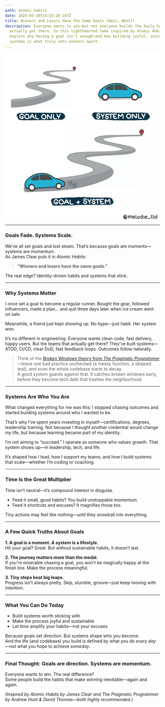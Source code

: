 ```yaml
---
path: atomic_habits
date: 2025-03-30T14:53:20.167Z
title: Winners and Losers Have the Same Goals (Wait… What?)
description: Everyone wants to win—but not everyone builds the daily habits to
  actually get there. In this lighthearted take inspired by Atomic Habits, we
  explore why having a goal isn’t enough—and how building joyful, sustainable
  systems is what truly sets winners apart.
---
```

![Goal vs System](../assets/goal-vs-system.png "Goal vs System")

- - -

### Goals Fade. Systems Scale.

We’ve all set goals and lost steam. That’s because goals are moments—systems are momentum.\
As James Clear puts it in *Atomic Habits*:

> **“Winners and losers have the same goals.”**

The real edge? Identity-driven habits and systems that stick.

- - -

### Why Systems Matter

I once set a goal to become a regular runner. Bought the gear, followed influencers, made a plan… and quit three days later when ice cream went on sale.

Meanwhile, a friend just kept showing up. No hype—just habit. Her system won.

It’s no different in engineering. Everyone wants clean code, fast delivery, happy users. But the teams that actually get there? They’ve built systems—ATDD, CI/CD, clear DoD, fast feedback loops. Outcomes follow naturally.

> Think of the [*Broken Windows* theory from *The Pragmatic Programmer*](https://medium.com/logistimo-engineering-blog/programming-and-broken-windows-5a52bb1b3f0b)—leave one bad practice unchecked (a messy function, a skipped test), and soon the whole codebase starts to decay.\
> A good system guards against that. It catches broken windows early, before they become tech debt that trashes the neighborhood.

- - -

### Systems Are Who You Are

What changed everything for me was this: I stopped chasing outcomes and started building systems around who I wanted to be.

That’s why I’ve spent years investing in myself—certifications, degrees, leadership training. Not because I thought another credential would change my life, but because learning became part of my identity.

I’m not aiming to “succeed.” I operate as someone who values growth. That system shows up—in leadership, tech, and life.

It’s shaped how I lead, how I support my teams, and how I build systems that scale—whether I’m coding or coaching.

- - -

### Time Is the Great Multiplier

Time isn’t neutral—it’s compound interest in disguise.

* Feed it small, good habits? You build unstoppable momentum.
* Feed it shortcuts and excuses? It magnifies those too.

Tiny actions may feel like nothing—until they snowball into everything.

- - -

### A Few Quick Truths About Goals

**1. A goal is a moment. A system is a lifestyle.**\
Hit your goal? Great. But without sustainable habits, it doesn’t last.

**2. The journey matters more than the medal.**\
If you're miserable chasing a goal, you won’t be magically happy at the finish line. Make the process meaningful.

**3. Tiny steps beat big leaps.**\
Progress isn’t always pretty. Skip, stumble, groove—just keep moving with intention.

- - -

### What You Can Do Today

* Build systems worth sticking with
* Make the process joyful and sustainable
* Let time amplify your habits—not your excuses

Because goals set direction. But systems shape who you become.\
And the life (and codebase) you build is defined by what you do *every day*—not what you hope to achieve *someday*.

- - -

### Final Thought: Goals are direction. Systems are momentum.

Everyone wants to win. The real difference?\
Some people build the habits that make winning inevitable—again and again.

*(Inspired by Atomic Habits by James Clear and The Pragmatic Programmer by Andrew Hunt & David Thomas—both highly recommended.)*